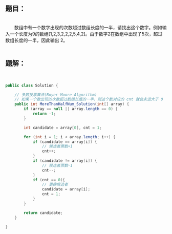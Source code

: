 ## 题目：&emsp;  
&emsp;  
​&emsp;&emsp;数组中有一个数字出现的次数超过数组长度的一半，请找出这个数字。例如输入一个长度为9的数组[1,2,3,2,2,2,5,4,2]。由于数字2在数组中出现了5次，超过数组长度的一半，因此输出 2。&emsp;  
&emsp;  
## 题解：&emsp;  
&emsp;  
```java
public class Solution {

    // 多数投票算法(Boyer-Moore Algorithm)
    // 如果一个数出现的次数超过数组长度的一半，则这个数对应的 cnt 就会永远大于 0
    public int MoreThanHalfNum_Solution(int[] array) {
        if (array == null || array.length == 0) {
            return -1;
        }

        int candidate = array[0], cnt = 1;

        for (int i = 1; i < array.length; i++) {
            if (candidate == array[i]) {
                // 候选者票数+1
                cnt++;
            }
            if (candidate != array[i]) {
                // 候选者票数-1
                cnt--;
            }
            if (cnt == 0){
                // 更换候选者
                candidate = array[i];
                cnt = 1;
            }
        }

        return candidate;
    }

}
```
&emsp;  
&emsp;  
